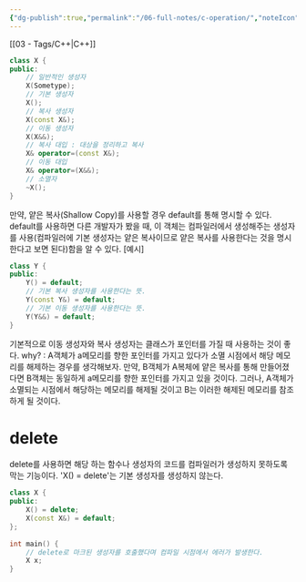 ```yaml
---
{"dg-publish":true,"permalink":"/06-full-notes/c-operation/","noteIcon":""}
---
```


[[03 - Tags/C++\|C++]] 
``` cpp
class X {
public:
	// 일반적인 생성자
	X(Sometype);
	// 기본 생성자
	X();
	// 복사 생성자
	X(const X&);
	// 이동 생성자
	X(X&&);
	// 복사 대입 : 대상을 정리하고 복사
	X& operator=(const X&);
	// 이동 대입
	X& operator=(X&&);
	// 소멸자
	~X();
}
```

만약, 얕은 복사(Shallow Copy)를 사용할 경우 default를 통해 명시할 수 있다.
default를 사용하면 다른 개발자가 봤을 때, 이 객체는 컴파일러에서 생성해주는 생성자를 사용(컴파일러에 기본 생성자는 얕은 복사이므로 얕은 복사를 사용한다는 것을 명시한다고 보면 된다)함을 알 수 있다.
[예시]
``` cpp
class Y {
public:
	Y() = default;
	// 기본 복사 생성자를 사용한다는 뜻.
	Y(const Y&) = default;
	// 기본 이동 생성자를 사용한다는 뜻.
	Y(Y&&) = default;
}
```

기본적으로 이동 생성자와 복사 생성자는 클래스가 포인터를 가질 때 사용하는 것이 좋다.
why? : A객체가 a메모리를 향한 포인터를 가지고 있다가 소멸 시점에서 해당 메모리를 해제하는 경우를 생각해보자. 만약, B객체가 A복체에 얕은 복사를 통해 만들어졌다면 B객체는 동일하게 a메모리를 향한 포인터를 가지고 있을 것이다. 그러나, A객체가 소멸되는 시점에서 해당하는 메모리를 해제될 것이고 B는 이러한 해제된 메모리를 참조하게 될 것이다.

# delete
delete를 사용하면 해당 하는 함수나 생성자의 코드를 컴파일러가 생성하지 못하도록 막는 기능이다.
'X() = delete'는 기본 생성자를 생성하지 않는다.
``` cpp
class X {  
public:  
    X() = delete;  
    X(const X&) = default;  
};  
  
int main() {  
	// delete로 마크된 생성자를 호출했다며 컴파일 시점에서 에러가 발생한다.
    X x;  
}
```